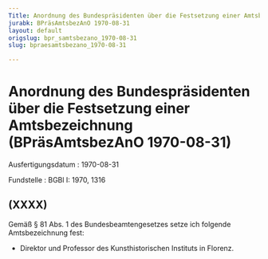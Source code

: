 ```yaml
---
Title: Anordnung des Bundespräsidenten über die Festsetzung einer Amtsbezeichnung
jurabk: BPräsAmtsbezAnO 1970-08-31
layout: default
origslug: bpr_samtsbezano_1970-08-31
slug: bpraesamtsbezano_1970-08-31

---
```


# Anordnung des Bundespräsidenten über die Festsetzung einer Amtsbezeichnung (BPräsAmtsbezAnO 1970-08-31)

Ausfertigungsdatum
:   1970-08-31

Fundstelle
:   BGBl I: 1970, 1316

## (XXXX)

Gemäß § 81 Abs. 1 des Bundesbeamtengesetzes setze ich folgende
Amtsbezeichnung fest:

*   Direktor und Professor des Kunsthistorischen Instituts in Florenz.




